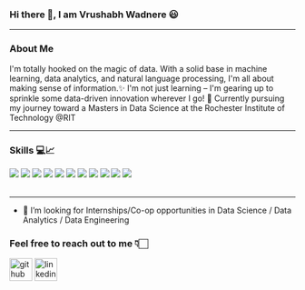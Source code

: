 ### Hi there 👋, I am Vrushabh Wadnere 😃<br>
<hr>
<h3>About Me</h3>
I'm totally hooked on the magic of data. With a solid base in machine learning, data analytics, and natural language processing, I'm all about making sense of information.✨ 
I'm not just learning – I'm gearing up to sprinkle some data-driven innovation wherever I go! 🚀 
Currently pursuing my journey toward a Masters in Data Science at the Rochester Institute of Technology @RIT
<br>
<hr>
<h3>Skills 💻📈</h3>
<div style="cursor:default; pointer-events:none;">
    <img style="cursor:default; pointer-events:none;" src="https://img.shields.io/badge/python-%2314354C.svg?style=for-the-badge&logo=python&logoColor=white">
    <img style="cursor:default; pointer-events:none;" src="https://img.shields.io/badge/Java-ED8B00?style=for-the-badge&logo=openjdk&logoColor=white">    
    <img style="cursor:default; pointer-events:none;" src="https://img.shields.io/badge/pandas-%23150458.svg?style=for-the-badge&logo=pandas&logoColor=white">
    <img style="cursor:default; pointer-events:none;" src="https://img.shields.io/badge/numpy-%23013243.svg?style=for-the-badge&logo=numpy&logoColor=white">
    <img style="cursor:default; pointer-events:none;" src="https://img.shields.io/badge/scikit--learn-%23F7931E.svg?style=for-the-badge&logo=scikit-learn&logoColor=white">
    <img style="cursor:default; pointer-events:none;" src="https://img.shields.io/badge/git-%23F05033.svg?style=for-the-badge&logo=git&logoColor=white">
    <img style="cursor:default; pointer-events:none;" src="https://img.shields.io/badge/html5-%23E34F26.svg?style=for-the-badge&logo=html5&logoColor=white">
    <img style="cursor:default; pointer-events:none;" src="https://img.shields.io/badge/css-%23E34F26.svg?style=for-the-badge&logo=css3&logoColor=white">
    <img style="cursor:default; pointer-events:none;"src="https://img.shields.io/badge/mysql-%2300f.svg?&style=for-the-badge&logo=mysql&logoColor=white"/>
    <img src="https://img.shields.io/badge/PyTorch%20-%23EE4C2C.svg?&style=for-the-badge&logo=PyTorch&logoColor=white" />
    <img src="https://img.shields.io/badge/Jupyter%20-%23F37626.svg?&style=for-the-badge&logo=Jupyter&logoColor=white" />
</div>
<br>
<hr>


- 🤔 I’m looking for Internships/Co-op opportunities in Data Science / Data Analytics / Data Engineering


<h3>Feel free to reach out to me 👇🏻</h3>

[<img src='https://cdn.jsdelivr.net/npm/simple-icons@3.0.1/icons/github.svg' alt='github' height='40'>](https://github.com/https://github.com/Vrushabh22/vrushabhwadnere)  [<img src='https://cdn.jsdelivr.net/npm/simple-icons@3.0.1/icons/linkedin.svg' alt='linkedin' height='40'>](https://www.linkedin.com/in/https://www.linkedin.com/in/vrushabh-wadnere-7100991a0//)  
</div>

